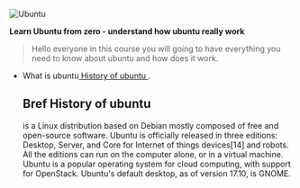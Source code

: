
![Ubuntu](https://assets.ubuntu.com/v1/8dd99b80-ubuntu-logo14.png)


**Learn Ubuntu from zero - understand how ubuntu really work**

   > Hello everyone in this course you will going to have everything you need to know about ubuntu and how does it work.



- What is ubuntu[ History of ubuntu ](https://pages.github.com/).

  <h2>Bref History of ubuntu</h2>
   <p>
  is a Linux distribution based on Debian mostly composed of free and open-source software. Ubuntu is officially released in three editions: Desktop, Server, and Core for Internet of things devices[14] and robots. All the editions can run on the computer alone, or in a virtual machine. Ubuntu is a popular operating system for cloud computing, with support for OpenStack. Ubuntu's default desktop, as of version 17.10, is GNOME.
  </p>

